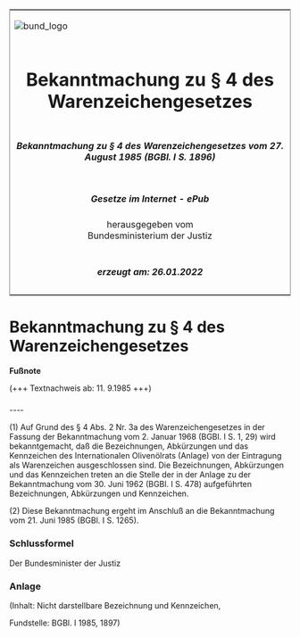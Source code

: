 <span id="DECKBLATT.html"></span>

<table border="0" frame="border" width="100%">

<tr valign="top">

<td align="left">

![bund\_logo](BfJ_2021_Web_de_de.gif)

</td>

<td align="right">

 

</td>

</tr>

<tr align="center" valign="middle">

<td colspan="2">

# Bekanntmachung zu § 4 des Warenzeichengesetzes

</td>

</tr>

<tr align="center" valign="middle">

<td colspan="2">

##### Bekanntmachung zu § 4 des Warenzeichengesetzes vom 27. August 1985 (BGBl. I S. 1896)

</td>

</tr>

<tr align="center" valign="middle">

<td colspan="2">

  
  

##### Gesetze im Internet - ePub  
  
herausgegeben vom  
Bundesministerium der Justiz

</td>

</tr>

<tr align="center" valign="bottom">

<td colspan="2">

  
  

##### erzeugt am: 26.01.2022

</td>

</tr>

</table>

<span id="BJNR018960985.html"></span>

# Bekanntmachung zu § 4 des Warenzeichengesetzes

<div>

  
**Fußnote**

<div class="jnhtml">

<div>

<div class="jurAbsatz">

(+++ Textnachweis ab: 11. 9.1985 +++)

</div>

</div>

</div>

</div>

<span id="BJNR018960985BJNE000100308.html"></span>

###   
\----

<div>

<div class="jnhtml">

<div>

<div class="jurAbsatz">

(1) Auf Grund des § 4 Abs. 2 Nr. 3a des Warenzeichengesetzes in der
Fassung der Bekanntmachung vom 2. Januar 1968 (BGBl. I S. 1, 29) wird
bekanntgemacht, daß die Bezeichnungen, Abkürzungen und das Kennzeichen
des Internationalen Olivenölrats (Anlage) von der Eintragung als
Warenzeichen ausgeschlossen sind. Die Bezeichnungen, Abkürzungen und das
Kennzeichen treten an die Stelle der in der Anlage zu der Bekanntmachung
vom 30. Juni 1962 (BGBl. I S. 478) aufgeführten Bezeichnungen,
Abkürzungen und Kennzeichen.

</div>

<div class="jurAbsatz">

(2) Diese Bekanntmachung ergeht im Anschluß an die Bekanntmachung vom
21. Juni 1985 (BGBl. I S. 1265).

</div>

</div>

</div>

</div>

<span id="BJNR018960985BJNE000900308.html"></span>

### Schlussformel  

<div>

<div class="jnhtml">

<div>

<div class="jurAbsatz">

Der Bundesminister der Justiz

</div>

</div>

</div>

</div>

<span id="BJNR018960985BJNE000200308.html"></span>

### Anlage  

<div>

<div class="jnhtml">

<div>

<div class="jurAbsatz">

<div class="kommentar_Hinweis">

(Inhalt: Nicht darstellbare Bezeichnung und Kennzeichen,

</div>

  

<div class="kommentar_Fundstelle">

Fundstelle: BGBl. I 1985, 1897)

</div>

</div>

</div>

</div>

</div>
